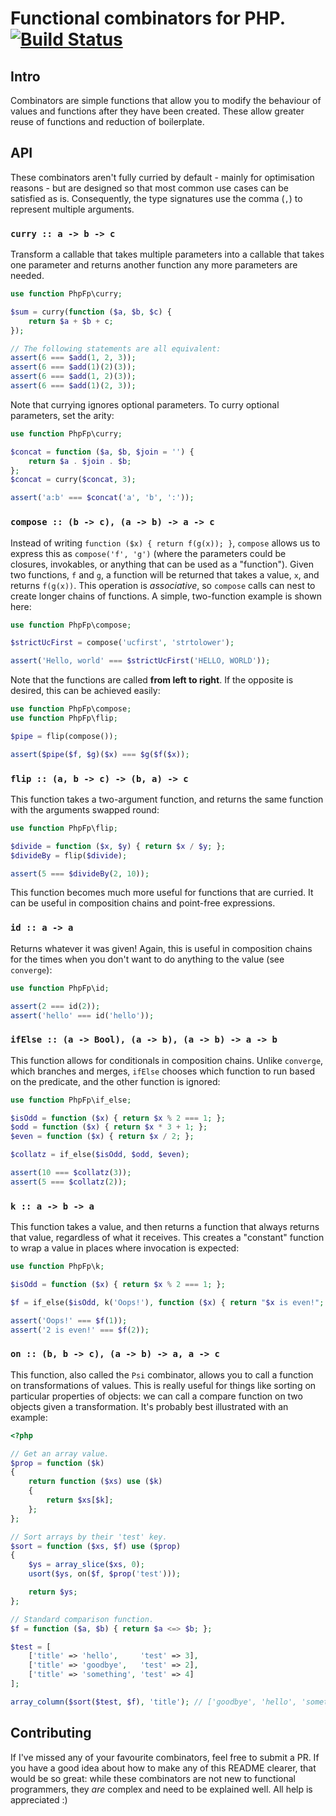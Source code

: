 # Functional combinators for PHP. [![Build Status](https://travis-ci.org/php-fp/php-fp-combinators.svg?branch=master)](https://travis-ci.org/php-fp/php-fp-combinators)

## Intro

Combinators are simple functions that allow you to modify the behaviour of values and functions after they have been created. These allow greater reuse of functions and reduction of boilerplate.

## API

These combinators aren't fully curried by default - mainly for optimisation reasons - but are designed so that most common use cases can be satisfied as is. Consequently, the type signatures use the comma (`,`) to represent multiple arguments.

### `curry :: a -> b -> c`

Transform a callable that takes multiple parameters into a callable that takes one parameter and returns another function any more parameters are needed.

```php
use function PhpFp\curry;

$sum = curry(function ($a, $b, $c) {
    return $a + $b + c;
});

// The following statements are all equivalent:
assert(6 === $add(1, 2, 3));
assert(6 === $add(1)(2)(3));
assert(6 === $add(1, 2)(3));
assert(6 === $add(1)(2, 3));
```

Note that currying ignores optional parameters. To curry optional parameters, set the arity:

```php
use function PhpFp\curry;

$concat = function ($a, $b, $join = '') {
    return $a . $join . $b;
};
$concat = curry($concat, 3);

assert('a:b' === $concat('a', 'b', ':'));
```


### `compose :: (b -> c), (a -> b) -> a -> c`

Instead of writing `function ($x) { return f(g(x)); }`, `compose` allows us to express this as `compose('f', 'g')` (where the parameters could be closures, invokables, or anything that can be used as a "function"). Given two functions, `f` and `g`, a function will be returned that takes a value, `x`, and returns `f(g(x))`. This operation is _associative_, so `compose` calls can nest to create longer chains of functions. A simple, two-function example is shown here:

```php
use function PhpFp\compose;

$strictUcFirst = compose('ucfirst', 'strtolower');

assert('Hello, world' === $strictUcFirst('HELLO, WORLD'));
```

Note that the functions are called **from left to right**. If the opposite is desired, this can be achieved easily:

```php
use function PhpFp\compose;
use function PhpFp\flip;

$pipe = flip(compose());

assert($pipe($f, $g)($x) === $g($f($x));
```

### `flip :: (a, b -> c) -> (b, a) -> c`

This function takes a two-argument function, and returns the same function with the arguments swapped round:

```php
use function PhpFp\flip;

$divide = function ($x, $y) { return $x / $y; };
$divideBy = flip($divide);

assert(5 === $divideBy(2, 10));
```

This function becomes much more useful for functions that are curried. It can be useful in composition chains and point-free expressions.

### `id :: a -> a`

Returns whatever it was given! Again, this is useful in composition chains for the times when you don't want to do anything to the value (see `converge`):

```php
use function PhpFp\id;

assert(2 === id(2));
assert('hello' === id('hello'));
```

### `ifElse :: (a -> Bool), (a -> b), (a -> b) -> a -> b`

This function allows for conditionals in composition chains. Unlike `converge`, which branches and merges, `ifElse` chooses which function to run based on the predicate, and the other function is ignored:

```php
use function PhpFp\if_else;

$isOdd = function ($x) { return $x % 2 === 1; };
$odd = function ($x) { return $x * 3 + 1; };
$even = function ($x) { return $x / 2; };

$collatz = if_else($isOdd, $odd, $even);

assert(10 === $collatz(3));
assert(5 === $collatz(2));
```

### `k :: a -> b -> a`

This function takes a value, and then returns a function that always returns that value, regardless of what it receives. This creates a "constant" function to wrap a value in places where invocation is expected:

```php
use function PhpFp\k;

$isOdd = function ($x) { return $x % 2 === 1; };

$f = if_else($isOdd, k('Oops!'), function ($x) { return "$x is even!"; });

assert('Oops!' === $f(1));
assert('2 is even!' === $f(2));
```

### `on :: (b, b -> c), (a -> b) -> a, a -> c`

This function, also called the `Psi` combinator, allows you to call a function on transformations of values. This is really useful for things like sorting on particular properties of objects: we can call a compare function on two objects given a transformation. It's probably best illustrated with an example:

```php
<?php

// Get an array value.
$prop = function ($k)
{
    return function ($xs) use ($k)
    {
        return $xs[$k];
    };
};

// Sort arrays by their 'test' key.
$sort = function ($xs, $f) use ($prop)
{
    $ys = array_slice($xs, 0);
    usort($ys, on($f, $prop('test')));

    return $ys;
};

// Standard comparison function.
$f = function ($a, $b) { return $a <=> $b; };

$test = [
    ['title' => 'hello',     'test' => 3],
    ['title' => 'goodbye',   'test' => 2],
    ['title' => 'something', 'test' => 4]
];

array_column($sort($test, $f), 'title'); // ['goodbye', 'hello', 'something']
```

## Contributing

If I've missed any of your favourite combinators, feel free to submit a PR. If you have a good idea about how to make any of this README clearer, that would be so great: while these combinators are not new to functional programmers, they _are_ complex and need to be explained well. All help is appreciated :)
